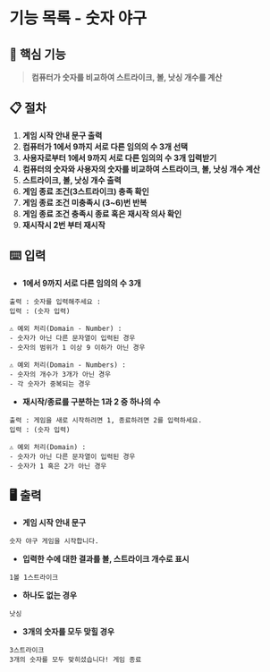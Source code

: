# 기능 목록 - 숫자 야구

## 🎯 핵심 기능
> **컴퓨터가 숫자를 비교하여 스트라이크, 볼, 낫싱 개수를 계산**

## 📋 절차

1. **게임 시작 안내 문구 출력**
2. **컴퓨터가 1에서 9까지 서로 다른 임의의 수 3개 선택**
3. **사용자로부터 1에서 9까지 서로 다른 임의의 수 3개 입력받기**
4. **컴퓨터의 숫자와 사용자의 숫자를 비교하여 스트라이크, 볼, 낫싱 개수 계산**
5. **스트라이크, 볼, 낫싱 개수 출력**
6. **게임 종료 조건(3스트라이크) 충족 확인**
7. **게임 종료 조건 미충족시 (3~6)번 반복**
8. **게임 종료 조건 충족시 종료 혹은 재시작 의사 확인**
9. **재시작시 2번 부터 재시작**

## ⌨️ 입력
- **1에서 9까지 서로 다른 임의의 수 3개**
```
출력 : 숫자를 입력해주세요 : 
입력 : (숫자 입력)

⚠️ 예외 처리(Domain - Number) :
- 숫자가 아닌 다른 문자열이 입력된 경우
- 숫자의 범위가 1 이상 9 이하가 아닌 경우

⚠️ 예외 처리(Domain - Numbers) :
- 숫자의 개수가 3개가 아닌 경우
- 각 숫자가 중복되는 경우
```
- **재시작/종료를 구분하는 1과 2 중 하나의 수**
```
출력 : 게임을 새로 시작하려면 1, 종료하려면 2를 입력하세요.
입력 : (숫자 입력)

⚠️ 예외 처리(Domain) :
- 숫자가 아닌 다른 문자열이 입력된 경우
- 숫자가 1 혹은 2가 아닌 경우
```
## 🖥️ 출력
- **게임 시작 안내 문구**
```
숫자 야구 게임을 시작합니다.
```
- **입력한 수에 대한 결과를 볼, 스트라이크 개수로 표시**
```
1볼 1스트라이크
```
- **하나도 없는 경우**
```
낫싱
```
- **3개의 숫자를 모두 맞힐 경우**
```
3스트라이크
3개의 숫자를 모두 맞히셨습니다! 게임 종료
```